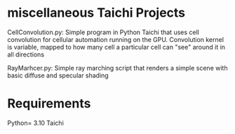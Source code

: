 # miscellaneous Taichi Projects 
CellConvolution.py: Simple program in Python Taichi that uses cell convolution for cellular automation running on the GPU. Convolution kernel is variable, mapped to how many cell a particular cell can "see" around it in all directions

RayMarhcer.py: Simple ray marching script that renders a simple scene with basic diffuse and specular shading

# Requirements
Python= 3.10
Taichi

